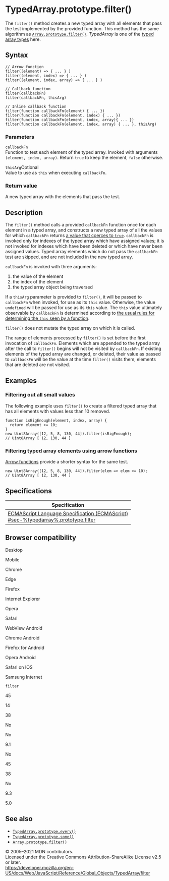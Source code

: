 TypedArray.prototype.filter()
=============================

The `filter()` method creates a new typed array with all elements that pass the test implemented by the provided function. This method has the same algorithm as [`Array.prototype.filter()`](../array/filter). *TypedArray* is one of the [typed array types](../typedarray#typedarray_objects) here.

Syntax
------

    // Arrow function
    filter((element) => { ... } )
    filter((element, index) => { ... } )
    filter((element, index, array) => { ... } )

    // Callback function
    filter(callbackFn)
    filter(callbackFn, thisArg)

    // Inline callback function
    filter(function callbackFn(element) { ... })
    filter(function callbackFn(element, index) { ... })
    filter(function callbackFn(element, index, array){ ... })
    filter(function callbackFn(element, index, array) { ... }, thisArg)

### Parameters

`callbackFn`  
Function to test each element of the typed array. Invoked with arguments `(element, index, array)`. Return `true` to keep the element, `false` otherwise.

 `thisArg`<span class="badge inline optional">Optional</span>   
Value to use as `this` when executing `callbackFn`.

### Return value

A new typed array with the elements that pass the test.

Description
-----------

The `filter()` method calls a provided `callbackFn` function once for each element in a typed array, and constructs a new typed array of all the values for which `callbackFn` returns [a value that coerces to `true`](https://developer.mozilla.org/en-US/docs/Glossary/Truthy). `callbackFn` is invoked only for indexes of the typed array which have assigned values; it is not invoked for indexes which have been deleted or which have never been assigned values. Typed array elements which do not pass the `callbackFn` test are skipped, and are not included in the new typed array.

`callbackFn` is invoked with three arguments:

1.  the value of the element
2.  the index of the element
3.  the typed array object being traversed

If a `thisArg` parameter is provided to `filter()`, it will be passed to `callbackFn` when invoked, for use as its `this` value. Otherwise, the value `undefined` will be passed for use as its `this` value. The `this` value ultimately observable by `callbackFn` is determined according to [the usual rules for determining the `this` seen by a function](../../operators/this).

`filter()` does not mutate the typed array on which it is called.

The range of elements processed by `filter()` is set before the first invocation of `callbackFn`. Elements which are appended to the typed array after the call to `filter()` begins will not be visited by `callbackFn`. If existing elements of the typed array are changed, or deleted, their value as passed to `callbackFn` will be the value at the time `filter()` visits them; elements that are deleted are not visited.

Examples
--------

### Filtering out all small values

The following example uses `filter()` to create a filtered typed array that has all elements with values less than 10 removed.

    function isBigEnough(element, index, array) {
      return element >= 10;
    }
    new Uint8Array([12, 5, 8, 130, 44]).filter(isBigEnough);
    // Uint8Array [ 12, 130, 44 ]

### Filtering typed array elements using arrow functions

[Arrow functions](../../functions/arrow_functions) provide a shorter syntax for the same test.

    new Uint8Array([12, 5, 8, 130, 44]).filter(elem => elem >= 10);
    // Uint8Array [ 12, 130, 44 ]

Specifications
--------------

<table><thead><tr class="header"><th>Specification</th></tr></thead><tbody><tr class="odd"><td><a href="#">ECMAScript Language Specification (ECMAScript)<br />
<span class="small">#sec-%typedarray%.prototype.filter</span></a></td></tr></tbody></table>

Browser compatibility
---------------------

Desktop

Mobile

Chrome

Edge

Firefox

Internet Explorer

Opera

Safari

WebView Android

Chrome Android

Firefox for Android

Opera Android

Safari on IOS

Samsung Internet

`filter`

45

14

38

No

No

9.1

No

45

38

No

9.3

5.0

See also
--------

-   [`TypedArray.prototype.every()`](every)
-   [`TypedArray.prototype.some()`](some)
-   [`Array.prototype.filter()`](../array/filter)

© 2005–2021 MDN contributors.  
Licensed under the Creative Commons Attribution-ShareAlike License v2.5 or later.  
<a href="https://developer.mozilla.org/en-US/docs/Web/JavaScript/Reference/Global_Objects/TypedArray/filter" class="_attribution-link">https://developer.mozilla.org/en-US/docs/Web/JavaScript/Reference/Global_Objects/TypedArray/filter</a>
